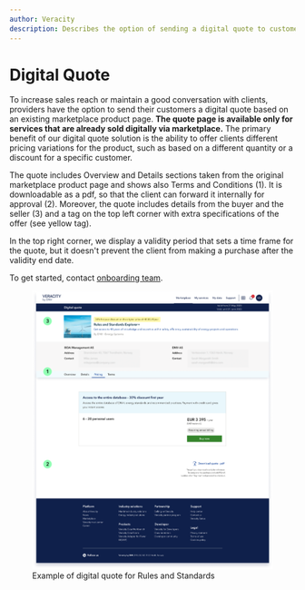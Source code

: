 ```yaml
---
author: Veracity
description: Describes the option of sending a digital quote to customers
---
```



# Digital Quote
To increase sales reach or maintain a good ​conversation with clients, providers have the option to send their customers a digital quote based on an existing marketplace product page.​ **The quote page is available only for services that are already sold digitally via marketplace.** The primary benefit of our digital quote solution is the ability to offer clients different pricing variations for the product, such as based on a different quantity or a discount for a specific customer.​

The quote includes Overview and Details sections taken from the original marketplace product page and shows also Terms and Conditions (1).​ It is downloadable as a pdf, so that the client can forward it internally for approval (2).​ Moreover, the quote includes details from the buyer and the seller (3) and a tag on the top left corner with extra specifications of the offer (see yellow tag).​

In the top right corner, we display a validity period that sets a time frame for the quote, but it doesn't prevent the client from making a purchase after the validity end date.

To get started, contact [onboarding team](mailto:onboarding@veracity.com).

<figure>
	<img src="assets/Digital-quote.png"/>
	<figcaption>Example of digital quote for Rules and Standards</figcaption>
</figure>